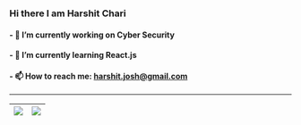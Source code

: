### Hi there I am Harshit Chari 
#### - 🔭 I’m currently working on Cyber Security
#### - 🌱 I’m currently learning React.js
#### - 📫 How to reach me: harshit.josh@gmail.com

---
|<img src="https://github-readme-stats.vercel.app/api?username=HarshitChari&&show_icons=true&count_private=true"/>|<img src="https://github-readme-streak-stats.herokuapp.com/?user=HarshitChari"/>|
|---|---|
 

